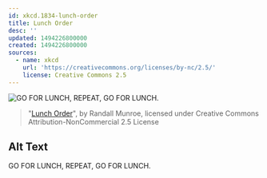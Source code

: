 ```yaml
---
id: xkcd.1834-lunch-order
title: Lunch Order
desc: ''
updated: 1494226800000
created: 1494226800000
sources:
  - name: xkcd
    url: 'https://creativecommons.org/licenses/by-nc/2.5/'
    license: Creative Commons 2.5
---
```

![GO FOR LUNCH, REPEAT, GO FOR LUNCH.](https://imgs.xkcd.com/comics/lunch_order.png)
> "[Lunch Order](https://xkcd.com/1834/)", by Randall Munroe, licensed under Creative Commons Attribution-NonCommercial 2.5 License

## Alt Text
GO FOR LUNCH, REPEAT, GO FOR LUNCH.
